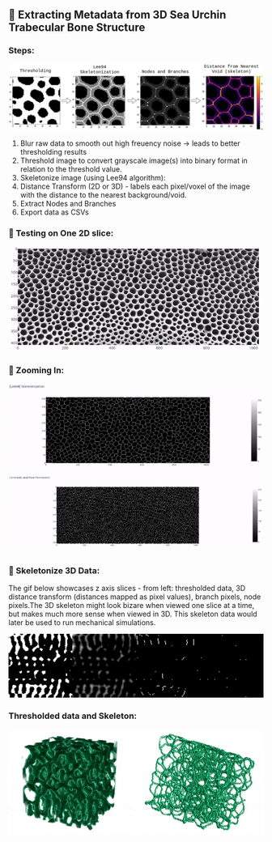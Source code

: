 ## :microscope: Extracting Metadata from 3D Sea Urchin Trabecular Bone Structure

### Steps:
![](/images_and_gifs/horizontal_skeletonization_steps.png)
1. Blur raw data to smooth out high freuency noise -> leads to better thresholding results
2. Threshold image to convert grayscale image(s) into binary format in relation to the threshold value.
3. Skeletonize image (using Lee94 algorithm):
4. Distance Transform (2D or 3D) - labels each pixel/voxel of the image with the distance to the nearest background/void.
5. Extract Nodes and Branches
6. Export data as CSVs
### :wrench: Testing on One 2D slice:
<img src="/images_and_gifs/processing_steps.gif" width="750" title="hover text">
 
### :mag_right: Zooming In:
<img src="/images_and_gifs/lee94_skeletonization.gif" width="750" title="hover text">
 
<img src="/images_and_gifs/centroids_and_pore_perimeters.gif" width="750" title="hover text">

### :rocket:	Skeletonize 3D Data:
The gif below showcases z axis slices - from left: thresholded data, 3D distance transform (distances mapped as pixel values), branch pixels, node pixels.The 3D skeleton might look bizare when viewed one slice at a time, but makes much more sense when viewed in 3D. This skeleton data would later be used to run mechanical simulations.

<img src="/images_and_gifs/horizontal_seg+distrans+branch+nodes.gif" width="750" title="hover text">

### Thresholded data and Skeleton:

![](/images_and_gifs/imjoy-collage-compressed.gif)





 



